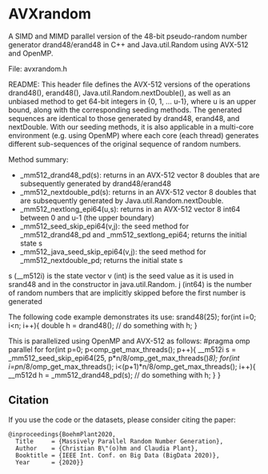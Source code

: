# AVXrandom
A SIMD and MIMD parallel version of the 48-bit pseudo-random number generator drand48/erand48 in C++ and Java.util.Random using AVX-512 and OpenMP.

  File:   avxrandom.h
 
  README:
  This header file defines the AVX-512 versions of the operations drand48(), erand48(), Java.util.Random.nextDouble(),
  as well as an unbiased method to get 64-bit integers in {0, 1, ... u-1}, where u is an upper bound, along with
  the corresponding seeding methods. The generated sequences are identical to those generated by drand48, erand48,
  and nextDouble. With our seeding methods, it is also applicable in a multi-core environment (e.g. using OpenMP)
  where each core (each thread) generates different sub-sequences of the original sequence of random numbers.
  
  Method summary:
 * _mm512_drand48_pd(s): returns in an AVX-512 vector 8 doubles that are subsequently generated by drand48/erand48
 * _mm512_nextdouble_pd(s): returns in an AVX-512 vector 8 doubles that are subsequently generated by Java.util.Random.nextDouble.
 * _mm512_nextlong_epi64(u,s): returns in an AVX-512 vector 8 int64 between 0 and u-1 (the upper boundary)
 * _mm512_seed_skip_epi64(v,j): the seed method for _mm512_drand48_pd and _mm512_sextlong_epi64; returns the initial state s
 * _mm512_java_seed_skip_epi64(v,j): the seed method for _mm512_nextdouble_pd; returns the initial state s
  
  s (__m512i) is the state vector
  v (int) is the seed value as it is used in srand48 and in the constructor in java.util.Random.
  j (int64) is the number of random numbers that are implicitly skipped before the first number is generated
  
  The following code example demonstrates its use:
  srand48(25);
  for(int i=0; i<n; i++){
      double h = drand48();
      // do something with h;
  }
  
  This is parallelized using OpenMP and AVX-512 as follows:
  #pragma omp parallel for
  for(int p=0; p<omp_get_max_threads(); p++){
      __m512i s = _mm512_seed_skip_epi64(25, p*n/8/omp_get_max_threads()*8);
      for(int i=p*n/8/omp_get_max_threads(); i<(p+1)*n/8/omp_get_max_threads(); i++){
          __m512d h = _mm512_drand48_pd(s);
          // do something with h;
  }   }
  
  ## Citation
  
  If you use the code or the datasets, please consider citing the paper:

    @inproceedings{BoehmPlant2020,
      Title     = {Massively Parallel Random Number Generation},
      Author    = {Christian B\"(o)hm and Claudia Plant},
      Booktitle = {IEEE Int. Conf. on Big Data (BigData 2020)},
      Year      = {2020}}
 
